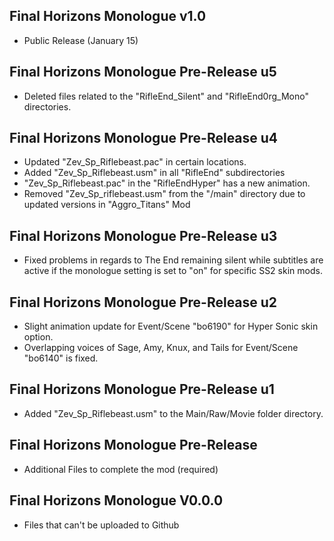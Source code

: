 ## Final Horizons Monologue v1.0
- Public Release (January 15)

## Final Horizons Monologue Pre-Release u5
- Deleted files related to the "RifleEnd_Silent" and "RifleEnd0rg_Mono" directories.

## Final Horizons Monologue Pre-Release u4
- Updated "Zev_Sp_Riflebeast.pac" in certain locations.
- Added "Zev_Sp_Riflebeast.usm" in all "RifleEnd" subdirectories
- "Zev_Sp_Riflebeast.pac" in the "RifleEndHyper" has a new animation.
- Removed "Zev_Sp_riflebeast.usm" from the "/main" directory due to updated versions in "Aggro_Titans" Mod

## Final Horizons Monologue Pre-Release u3
- Fixed problems in regards to The End remaining silent while subtitles are active if the monologue setting is set to "on" for specific SS2 skin mods.

## Final Horizons Monologue Pre-Release u2
- Slight animation update for Event/Scene "bo6190" for Hyper Sonic skin option.
- Overlapping voices of Sage, Amy, Knux, and Tails for Event/Scene "bo6140" is fixed.

## Final Horizons Monologue Pre-Release u1
- Added "Zev_Sp_Riflebeast.usm" to the Main/Raw/Movie folder directory.

## Final Horizons Monologue Pre-Release
- Additional Files to complete the mod (required)

## Final Horizons Monologue V0.0.0
-  Files that can't be uploaded to Github
